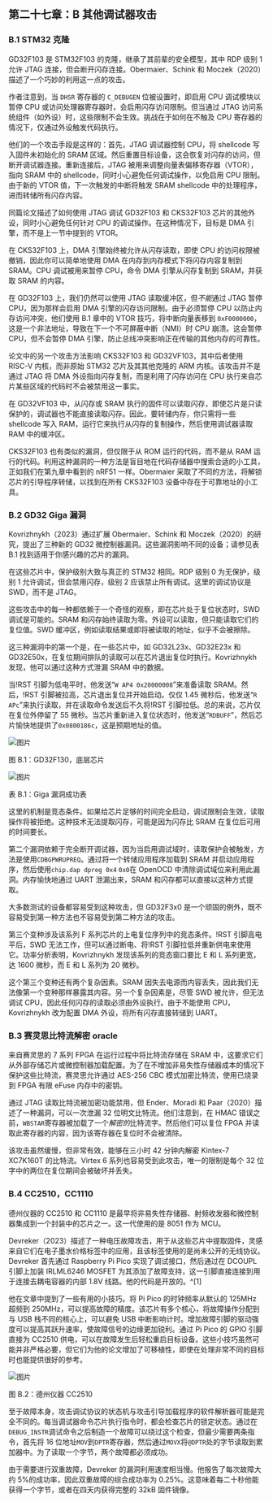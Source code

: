 ## 第二十七章：**B 其他调试器攻击**

### **B.1 STM32 克隆**

GD32F103 是 STM32F103 的克隆，继承了其前辈的安全模型，其中 RDP 级别 1 允许 JTAG 连接，但会断开闪存连接。Obermaier、Schink 和 Moczek（2020）描述了一个巧妙的利用这一点的攻击。

作者注意到，当 `DHSR` 寄存器的 `C_DEBUGEN` 位被设置时，即启用 CPU 调试模块以暂停 CPU 或访问处理器寄存器时，会启用闪存访问限制。但当通过 JTAG 访问系统组件（如外设）时，这些限制不会生效。挑战在于如何在不触及 CPU 寄存器的情况下，仅通过外设触发代码执行。

他们的一个攻击手段是这样的：首先，JTAG 调试器控制 CPU，将 shellcode 写入固件未初始化的 SRAM 区域。然后重置目标设备，这会恢复对闪存的访问，但断开调试器连接。重新连接后，JTAG 被用来调整向量表偏移寄存器（VTOR），指向 SRAM 中的 shellcode，同时小心避免任何调试操作，以免启用 CPU 限制。由于新的 VTOR 值，下一次触发的中断将触发 SRAM shellcode 中的处理程序，进而转储所有闪存内容。

同篇论文描述了如何使用 JTAG 调试 GD32F103 和 CKS32F103 芯片的其他外设，同时小心避免任何针对 CPU 的调试操作。在这种情况下，目标是 DMA 引擎，而不是上一节中提到的 VTOR。

在 CKS32F103 上，DMA 引擎始终被允许从闪存读取，即使 CPU 的访问权限被撤销，因此你可以简单地使用 DMA 在内存到内存模式下将闪存内容复制到 SRAM。CPU 调试被用来暂停 CPU，命令 DMA 引擎从闪存复制到 SRAM，并获取 SRAM 的内容。

在 GD32F103 上，我们仍然可以使用 JTAG 读取缓冲区，但*不能*通过 JTAG 暂停 CPU，因为那样会启用 DMA 引擎的闪存访问限制。由于必须暂停 CPU 以防止内存访问冲突，他们使用 B.1 章中的 VTOR 技巧，将中断向量表移到 `0xF0000000`，这是一个非法地址，导致在下一个不可屏蔽中断（NMI）时 CPU 崩溃。这会暂停 CPU，但不会暂停 DMA 引擎，防止总线冲突影响正在传输的其他内存的可靠性。

论文中的另一个攻击方法影响 CKS32F103 和 GD32VF103，其中后者使用 RISC-V 内核，而非原始 STM32 芯片及其其他克隆的 ARM 内核。该攻击并不是通过 JTAG 将 DMA 外设指向闪存复制，而是利用了闪存访问在 CPU 执行来自芯片某些区域的代码时不会被禁用这一事实。

在 GD32VF103 中，从闪存或 SRAM 执行的固件可以读取闪存，即使芯片是只读保护的，调试器也不能直接读取闪存。因此，要转储内存，你只需将一些 shellcode 写入 RAM，运行它来执行从闪存的复制操作，然后使用调试器读取 RAM 中的缓冲区。

CKS32F103 也有类似的漏洞，但仅限于从 ROM 运行的代码，而不是从 RAM 运行的代码。利用这种漏洞的一种方法是盲目地在代码存储器中搜索合适的小工具，正如我们在第九章中看到的 nRF51 一样。Obermaier 采取了不同的方法，将解锁芯片的引导程序转储，以找到在所有 CKS32F103 设备中存在于可靠地址的小工具。

### **B.2 GD32 Giga 漏洞**

Kovrizhnykh（2023）通过扩展 Obermaier、Schink 和 Moczek（2020）的研究，提出了三种新的 GD32 微控制器漏洞。这些漏洞影响不同的设备；请参见表 B.1 找到适用于你感兴趣的芯片的漏洞。

在这些芯片中，保护级别大致与真正的 STM32 相同。RDP 级别 0 为无保护，级别 1 允许调试，但会禁用闪存，级别 2 应该禁止所有调试。这里的调试协议是 SWD，而不是 JTAG。

这些攻击中的每一种都依赖于一个奇怪的观察，即在芯片处于复位状态时，SWD 调试是可能的。SRAM 和闪存始终读取为零。外设可以读取，但只能读取它们的复位值。SWD 缓冲区，例如读取结果或即将被读取的地址，似乎不会被擦除。

这三种漏洞中的第一个是，在一些芯片中，如 GD32L23x、GD32E23x 和 GD32E50x，在复位期间排队的读取可以在芯片退出复位时执行。Kovrizhnykh 发现，他可以通过这种方式泄漏 SRAM 中的数据。

当!RST 引脚为低电平时，他发送“`W AP4 0x20000008`”来准备读取 SRAM。然后，!RST 引脚被拉高，芯片退出复位并开始启动。仅仅 1.45 微秒后，他发送“`R APc`”来执行读取，并在读取命令发送后不久将!RST 引脚拉低。总的来说，芯片仅在复位外停留了 55 微秒。当芯片重新进入复位状态时，他发送“`RDBUFF`”，然后芯片愉快地提供了`0x0800186c`，这是预期地址的值。

![图片](img/f0284-01.jpg)

图 B.1：GD32F130，底层芯片

![图片](img/f0285-01.jpg)

表 B.1：Giga 漏洞成功表

这里的机制是竞态条件。如果给芯片足够的时间完全启动，调试限制会生效，读取操作将被拒绝。这种技术无法提取闪存，可能是因为闪存比 SRAM 在复位后可用的时间要长。

第二个漏洞依赖于完全断开调试器，因为当启用调试域时，读取保护会被触发，方法是使用`CDBGPWRUPREQ`。通过将一个转储应用程序加载到 SRAM 并启动应用程序，然后使用`chip.dap dpreg 0x4` `0x0`在 OpenOCD 中清除调试域位来利用此漏洞。内存愉快地通过 UART 泄漏出来，SRAM 和闪存都可以直接以这种方式提取。

大多数测试的设备都容易受到这种攻击，但 GD32F3x0 是一个顽固的例外，既不容易受到第一种方法也不容易受到第二种方法的攻击。

第三个变种涉及该系列 F 系列芯片的上电复位序列中的竞态条件。!RST 引脚高电平后，SWD 无法工作，但可以通过断电、将!RST 引脚拉低并重新供电来使用它。功率分析表明，Kovrizhnykh 发现该系列的竞态窗口要比 E 和 L 系列更宽，达 1600 微秒，而 E 和 L 系列为 20 微秒。

这个第三个变种还有两个复杂因素。SRAM 因失去电源而内容丢失，因此我们无法像第一个变种那样暴露其内容。另一个复杂因素是，尽管 SWD 被允许，但无法调试 CPU，因此任何闪存的读取必须由外设执行。由于不能使用 CPU，Kovrizhnykh 改为配置 DMA 外设，将所有闪存直接转储到 UART。

### **B.3 赛灵思比特流解密 oracle**

来自赛灵思的 7 系列 FPGA 在运行过程中将比特流存储在 SRAM 中，这要求它们从外部存储芯片或微控制器加载配置。为了在不增加非易失性存储器成本的情况下保护这些比特流，赛灵思允许通过 AES-256 CBC 模式加密比特流，使用已烧录到 FPGA 有限 eFuse 内存中的密钥。

通过 JTAG 读取比特流被加密功能禁用，但 Ender、Moradi 和 Paar（2020）描述了一种漏洞，可以一次泄漏 32 位明文比特流。他们注意到，在 HMAC 错误之前，`WBSTAR`寄存器被加载了一个*解密的*比特流字。然后他们可以复位 FPGA 并读取此寄存器的内容，因为该寄存器在复位时不会被清除。

该攻击虽然缓慢，但非常有效，能够在三小时 42 分钟内解密 Kintex-7 XC7K160T 的比特流。Virtex 6 系列也容易受到此攻击，唯一的限制是每个 32 位字中的两位在复位期间会被破坏并丢失。

### **B.4 CC2510，CC1110**

德州仪器的 CC2510 和 CC1110 是最早将非易失性存储器、射频收发器和微控制器集成到一个封装中的芯片之一。这一代使用的是 8051 作为 MCU。

Devreker（2023）描述了一种电压故障攻击，用于从这些芯片中提取固件，灵感来自它们在电子墨水价格标签中的应用，且该标签使用的是尚未公开的无线协议。Devreker 首先通过 Raspberry Pi Pico 实现了调试接口，然后通过在 DCOUPL 引脚上加装 IRLML6246 MOSFET 为其添加了故障支持，这一引脚直接连接到用于连接去耦电容器的内部 1.8V 线路。他的代码是开放的。^[1]

他在文章中提到了一些有用的小技巧。将 Pi Pico 的时钟频率从默认的 125MHz 超频到 250MHz，可以提高故障的精度。该芯片有多个核心，将故障操作分配到与 USB 栈不同的核心上，可以避免 USB 中断影响计时。增加故障引脚的驱动强度可以提高其跃升速率，使故障信号的边缘更加锐利。通过 Pi Pico 的 GPIO 引脚直接为 CC2510 供电，可以在故障发生后轻松重启目标设备。这些小技巧虽然可能并非严格必要，但它们为他的论文增加了可移植性，即使在处理非常不同的目标时也能提供很好的参考。

![图片](img/f0288-01.jpg)

图 B.2：德州仪器 CC2510

至于故障本身，攻击调试协议的状态机与攻击引导加载程序的软件解析器可能是完全不同的。每当调试器命令芯片执行指令时，都会检查芯片的锁定状态。通过在`DEBUG_INSTR`调试命令之后制造一个故障可以绕过这个检查，但最少需要两条指令，首先将 16 位地址`MOV`到`DPTR`寄存器，然后通过`MOVX`将`@DPTR`处的字节读取到累加器中。为了读取一个字节，两个故障都必须成功。

由于需要进行双重故障，Devreker 的漏洞利用速度相当慢。他报告了每次故障大约 5%的成功率，因此双重故障的综合成功率为 0.25%。这意味着每二十秒他能获得一个字节，或者在四天内获得完整的 32kB 固件镜像。
